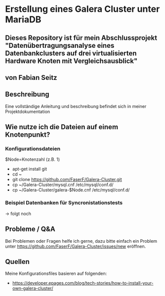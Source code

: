 # Erstellung eines Galera Cluster unter MariaDB
## Dieses Repository ist für mein Abschlussprojekt "Datenübertragungsanalyse eines Datenbankclusters auf drei virtualisierten Hardware Knoten mit Vergleichsausblick"
## von Fabian Seitz
## Beschreibung

Eine vollständige Anleitung und beschreibung befindet sich in meiner Projektdokumentation

## Wie nutze ich die Dateien auf einem Knotenpunkt?

### Konfigurationsdateien

$Node=Knotenzahl (z.B. 1)

- apt-get install git
- cd ~
- git clone https://github.com/FaserF/Galera-Cluster.git
- cp ~/Galera-Cluster/mysql.cnf /etc/mysql/conf.d/
- cp ~/Galera-Cluster/galera-$Node.cnf /etc/mysql/conf.d/

### Beispiel Datenbanken für Syncronistationstests

-> folgt noch

## Probleme / Q&A

Bei Problemen oder Fragen helfe ich gerne, dazu bitte einfach ein Problem unter https://github.com/FaserF/Galera-Cluster/issues/new eröffnen.

## Quellen
Meine Konfigurationsfiles basieren auf folgenden:
- https://developer.epages.com/blog/tech-stories/how-to-install-your-own-galera-cluster/